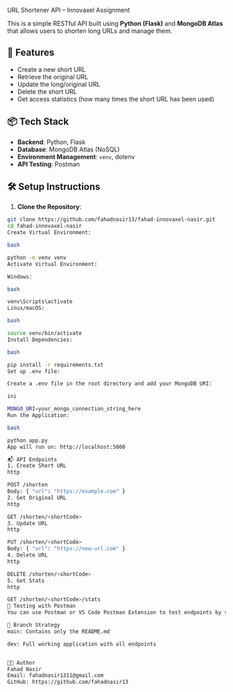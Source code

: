 URL Shortener API – Innovaxel Assignment

This is a simple RESTful API built using **Python (Flask)** and **MongoDB Atlas** that allows users to shorten long URLs and manage them.

## 🚀 Features

- Create a new short URL
- Retrieve the original URL
- Update the long/original URL
- Delete the short URL
- Get access statistics (how many times the short URL has been used)

## 📦 Tech Stack

- **Backend**: Python, Flask
- **Database**: MongoDB Atlas (NoSQL)
- **Environment Management**: `venv`, dotenv
- **API Testing**: Postman

## 🛠️ Setup Instructions

1. **Clone the Repository**:

```bash
git clone https://github.com/fahadnasir13/fahad-innovaxel-nasir.git
cd fahad-innovaxel-nasir
Create Virtual Environment:

bash

python -m venv venv
Activate Virtual Environment:

Windows:

bash

venv\Scripts\activate
Linux/macOS:

bash

source venv/bin/activate
Install Dependencies:

bash

pip install -r requirements.txt
Set up .env file:

Create a .env file in the root directory and add your MongoDB URI:

ini

MONGO_URI=your_mongo_connection_string_here
Run the Application:

bash

python app.py
App will run on: http://localhost:5000

📬 API Endpoints
1. Create Short URL
http

POST /shorten
Body: { "url": "https://example.com" }
2. Get Original URL
http

GET /shorten/<shortCode>
3. Update URL
http

PUT /shorten/<shortCode>
Body: { "url": "https://new-url.com" }
4. Delete URL
http

DELETE /shorten/<shortCode>
5. Get Stats
http

GET /shorten/<shortCode>/stats
🧪 Testing with Postman
You can use Postman or VS Code Postman Extension to test endpoints by sending JSON requests to http://localhost:5000.

📁 Branch Strategy
main: Contains only the README.md

dev: Full working application with all endpoints


👨‍💻 Author
Fahad Nasir
Email: fahadnasir1311@gmail.com
GitHub: https://github.com/fahadnasir13